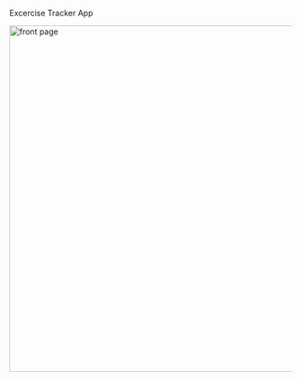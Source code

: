 Excercise Tracker App

<img width="615" alt="front page" src="https://user-images.githubusercontent.com/53350691/157161053-e22f99f0-a83b-4a18-82ed-c7e8202cb190.PNG">


